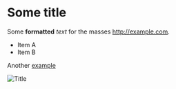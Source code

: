 # Some title

Some **formatted** _text_ for the masses <http://example.com>.

* Item A
* Item B

Another [example][link]

![Title](img.jpg "Title")

<script>alert("something");</script>

[link]: http://example.com/  "Example"
